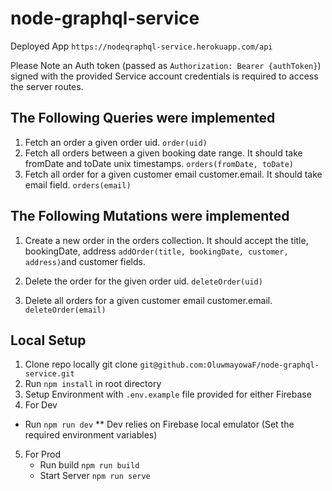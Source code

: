 # node-graphql-service

Deployed App `https://nodeqraphql-service.herokuapp.com/api`

Please Note an Auth token (passed as `Authorization: Bearer {authToken}`) signed with the provided Service account credentials is required to access the server routes. 

## The Following Queries were implemented 
1. Fetch an order a given order uid. `order(uid)`
2. Fetch all orders between a given booking date range. It should take fromDate and toDate unix timestamps. `orders(fromDate, toDate)`
3. Fetch all order for a given customer email customer.email. It should take email field. `orders(email)`

## The Following Mutations were implemented 
1. Create a new order in the orders collection. It should accept the title, bookingDate, address `addOrder(title, bookingDate, customer, address)`and customer fields.

2. Delete the order for the given order uid. `deleteOrder(uid)`
3. Delete all orders for a given customer email customer.email. `deleteOrder(email)`

## Local Setup 

1. Clone repo locally git clone `git@github.com:OluwmayowaF/node-graphql-service.git`
2. Run `npm install` in root directory 
3. Setup Environment with `.env.example` file provided for either Firebase 
4. For Dev 
  - Run `npm run dev` ** Dev relies on Firebase local emulator (Set the required environment variables)
5. For Prod 
   - Run build `npm run build`
   - Start Server `npm run serve`


